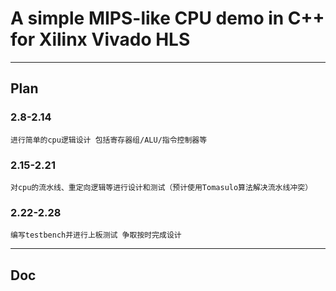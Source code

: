 # A simple MIPS-like CPU demo in C++ for Xilinx Vivado HLS


   
------
## Plan

### 2.8-2.14 
    进行简单的cpu逻辑设计 包括寄存器组/ALU/指令控制器等
### 2.15-2.21 
    对cpu的流水线、重定向逻辑等进行设计和测试（预计使用Tomasulo算法解决流水线冲突）
### 2.22-2.28 
    编写testbench并进行上板测试 争取按时完成设计
------
## Doc



## 
